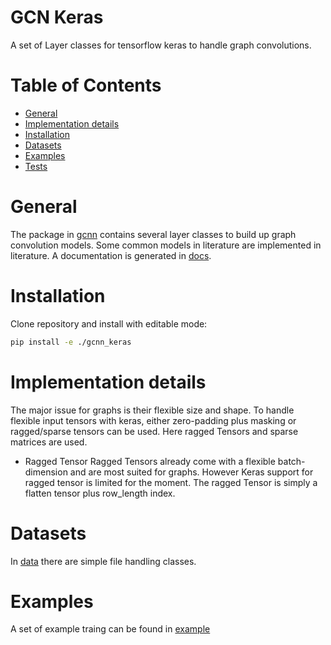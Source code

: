 # GCN Keras

A set of Layer classes for tensorflow keras to handle graph convolutions.

# Table of Contents
* [General](#general)
* [Implementation details](#implementation-details)
* [Installation](#installation)
* [Datasets](#datasets)
* [Examples](#examples)
* [Tests](#tests)
 

<a name="general"></a>
# General

The package in [gcnn](gcnn) contains several layer classes to build up graph convolution models. 
Some common models in literature are implemented in literature.
A documentation is generated in [docs](docs).


<a name="installation"></a>
# Installation

Clone repository and install with editable mode:

```bash
pip install -e ./gcnn_keras
```

<a name="implementation-details"></a>
# Implementation details

The major issue for graphs is their flexible size and shape. To handle flexible input tensors with keras,
either zero-padding plus masking or ragged/sparse tensors can be used. Here ragged Tensors and sparse matrices are used.

* Ragged Tensor
Ragged Tensors already come with a flexible batch-dimension and are most suited for graphs. However Keras support for ragged tensor is limited for the moment.
The ragged Tensor is simply a flatten tensor plus row_length index.

<a name="datasets"></a>
# Datasets

In [data](gcnn/data) there are simple file handling classes.

<a name="examples"></a>
# Examples

A set of example traing can be found in [example](examples)
